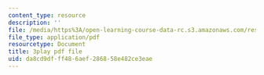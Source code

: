 ```yaml
---
content_type: resource
description: ''
file: /media/https%3A/open-learning-course-data-rc.s3.amazonaws.com/res-10-001-making-science-and-engineering-pictures-a-practical-guide-to-presenting-your-work-spring-2016/da8cd9dfff486aef286858e482ce3eae_xB8eS-96q3I.pdf
file_type: application/pdf
resourcetype: Document
title: 3play pdf file
uid: da8cd9df-ff48-6aef-2868-58e482ce3eae
---
```

